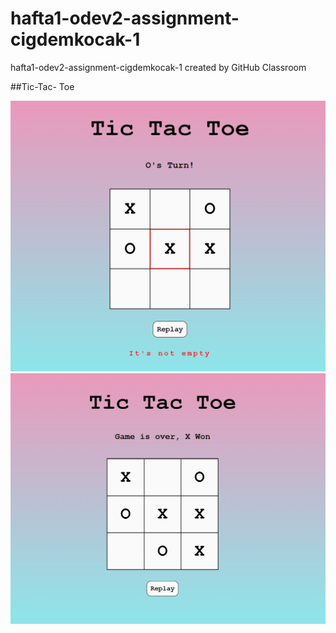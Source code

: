 # hafta1-odev2-assignment-cigdemkocak-1
hafta1-odev2-assignment-cigdemkocak-1 created by GitHub Classroom

##Tic-Tac- Toe

![alt text](image/image2.png)
![alt text](image/image.png)
